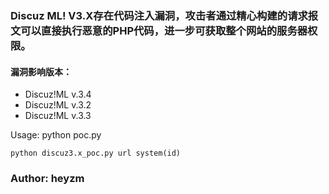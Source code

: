 ### Discuz ML! V3.X存在代码注入漏洞，攻击者通过精心构建的请求报文可以直接执行恶意的PHP代码，进一步可获取整个网站的服务器权限。
#### 漏洞影响版本：

- Discuz!ML v.3.4
- Discuz!ML v.3.2 
- Discuz!ML v.3.3

Usage: python poc.py <url> <php function>
```
python discuz3.x_poc.py url system(id)
```

### Author: heyzm
